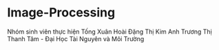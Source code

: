 # Image-Processing
Nhóm sinh viên thực hiện Tống Xuân Hoài Đặng Thị Kim Anh Trương Thị Thanh Tâm - Đại Học Tài Nguyên và Môi Trường

